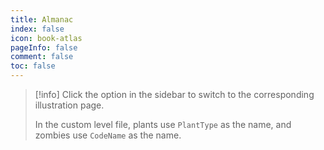 ```yaml
---
title: Almanac
index: false
icon: book-atlas
pageInfo: false
comment: false
toc: false
---
```


> [!info]
> Click the option in the sidebar to switch to the corresponding illustration page.
>
> In the custom level file, plants use `PlantType` as the name, and zombies use `CodeName` as the name.

<Catalog />